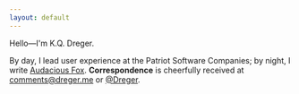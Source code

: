 ```yaml
---
layout: default
---
```

Hello&mdash;I'm K.Q. Dreger. 

By day, I lead user experience at the Patriot Software Companies; by night, I write [Audacious Fox](http://audaciousfox.net). 
**Correspondence** is cheerfully received at <comments@dreger.me> or [@Dreger](https://twitter.com/dreger). 
